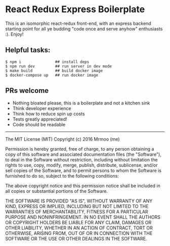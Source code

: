 # React Redux Express Boilerplate

This is an isomorphic react-redux front-end, with an express backend starting point for all ye budding "code once and serve anyhow" enthusiasts :). Enjoy!

## Helpful tasks:

```
$ npm i               ## install deps
$ npm run dev         ## run server in dev mode
$ make build          ## build docker image
$ docker-compose up   ## run docker image
```

## PRs welcome

* Nothing bloated please, this is a boilerplate and not a kitchen sink
* Think developer experience
* Think how to reduce spin up costs
* Tests greatly appreciated!
* Code should be readable

---

The MIT License (MIT)
Copyright (c) 2016 Mrmoo (me)

Permission is hereby granted, free of charge, to any person obtaining a copy of this software and associated documentation files (the "Software"), to deal in the Software without restriction, including without limitation the rights to use, copy, modify, merge, publish, distribute, sublicense, and/or sell copies of the Software, and to permit persons to whom the Software is furnished to do so, subject to the following conditions:

The above copyright notice and this permission notice shall be included in all copies or substantial portions of the Software.

THE SOFTWARE IS PROVIDED "AS IS", WITHOUT WARRANTY OF ANY KIND, EXPRESS OR IMPLIED, INCLUDING BUT NOT LIMITED TO THE WARRANTIES OF MERCHANTABILITY, FITNESS FOR A PARTICULAR PURPOSE AND NONINFRINGEMENT. IN NO EVENT SHALL THE AUTHORS OR COPYRIGHT HOLDERS BE LIABLE FOR ANY CLAIM, DAMAGES OR OTHER LIABILITY, WHETHER IN AN ACTION OF CONTRACT, TORT OR OTHERWISE, ARISING FROM, OUT OF OR IN CONNECTION WITH THE SOFTWARE OR THE USE OR OTHER DEALINGS IN THE SOFTWARE.
